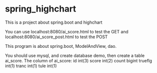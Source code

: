 # spring_highchart
This is a project about spring.boot and highchart

You can use localhost:8080/ai_score.html to test the GET
   and localhost:8080/ai_score_post.html to test the POST

This program is about spring.boot, ModelAndView, dao.

You should use mysql, and create database demo, then create a table ai_score.
The column of ai_score:
   id int(3)
   score int(2)
   count bigint
   trueflg int(1)
   tranc int(1)
   tule int(1)
